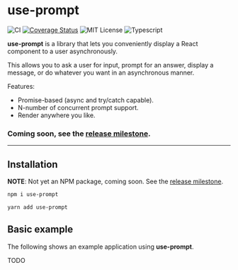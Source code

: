 # use-prompt

![CI](https://github.com/jonbnewman/use-prompt/actions/workflows/main.yml/badge.svg)
[![Coverage Status](https://coveralls.io/repos/github/jonbnewman/use-prompt/badge.svg?branch=main&r=1)](https://coveralls.io/github/jonbnewman/use-prompt?branch=main)
![MIT License](https://img.shields.io/github/license/jonbnewman/use-prompt)
![Typescript](https://img.shields.io/badge/types-TypeScript-blue?logo=typescript)

**use-prompt** is a library that lets you conveniently display a React component to a user asynchronously.

This allows you to ask a user for input, prompt for an answer, display a message, or do whatever you want in an asynchronous manner.

Features:

- Promise-based (async and try/catch capable).
- N-number of concurrent prompt support.
- Render anywhere you like.

### Coming soon, see the [release milestone](https://github.com/jonbnewman/use-prompt/milestone/1).

---

## Installation

**NOTE**: Not yet an NPM package, coming soon. See the [release milestone](https://github.com/jonbnewman/use-prompt/milestone/1).

```bash
npm i use-prompt
```

```bash
yarn add use-prompt
```

## Basic example

The following shows an example application using **use-prompt**.

TODO
